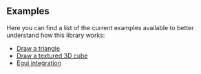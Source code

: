 ## Examples
Here you can find a list of the current examples available to better understand how this library works:
- [Draw a triangle](hello_triangle/main.rs)
- [Draw a textured 3D cube](texture_cube/main.rs)
- [Egui integration](egui/main.rs)

